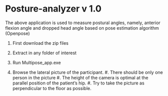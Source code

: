 # Posture-analyzer v 1.0
The above application is used to measure postural angles, namely, anterior flexion angle and dropped head angle based on pose estimation algorithm (Openpose)

1. First download the zip files
2. Extract in any folder of interest
3. Run Multipose_app.exe

4. Browse the lateral picture of the participant.
  #. There should be only one person in the picture
  #. The height of the camera is optimal at the parallel position of the patient’s hip.
  #. Try to take the picture as perpendicular to the floor as possible.
  
